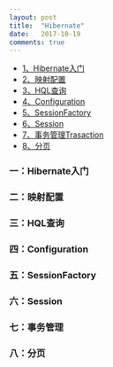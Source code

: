 ```yaml
---
layout: post
title:  "Hibernate"
date:   2017-10-19
comments: true
---
```


* [1、Hibernate入门](#Hibernate)
* [2、映射配置](#mapping)
* [3、HQL查询](#HQL)
* [4、Configuration](#Configuration)
* [5、SessionFactory](#SessionFactory)
* [6、Session](#session)
* [7、事务管理Trasaction](#transactionHibernate)
* [8、分页](#pageration)


<h3 id="Hibernate">一：Hibernate入门</h3>
<h3 id="mapping">二：映射配置</h3>
<h3 id="HQL">三：HQL查询</h3>
<h3 id="Configuration">四：Configuration</h3>
<h3 id="SessionFactory">五：SessionFactory</h3>
<h3 id="session">六：Session</h3>
<h3 id="transactionHibernate">七：事务管理</h3>
<h3 id="pageration">八：分页</h3>
